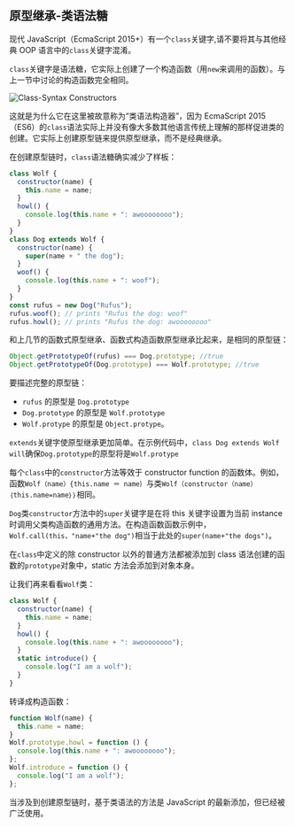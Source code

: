 ## 原型继承-类语法糖

现代 JavaScript（EcmaScript 2015+）有一个`class`关键字,请不要将其与其他经典 OOP 语言中的`class`关键字混淆。

`class`关键字是语法糖，它实际上创建了一个构造函数（用`new`来调用的函数）。与上一节中讨论的构造函数完全相同。

![Class-Syntax Constructors](/assets/image/05.PrototypalInheritanceClassSyntaxConstructor.png)

这就是为什么它在这里被故意称为“类语法构造器”，因为 EcmaScript 2015（ES6）的`class`语法实际上并没有像大多数其他语言传统上理解的那样促进类的创建。它实际上创建原型链来提供原型继承，而不是经典继承。

在创建原型链时，`class`语法糖确实减少了样板：

```js
class Wolf {
  constructor(name) {
    this.name = name;
  }
  howl() {
    console.log(this.name + ": awoooooooo");
  }
}
class Dog extends Wolf {
  constructor(name) {
    super(name + " the dog");
  }
  woof() {
    console.log(this.name + ": woof");
  }
}
const rufus = new Dog("Rufus");
rufus.woof(); // prints "Rufus the dog: woof"
rufus.howl(); // prints "Rufus the dog: awoooooooo"
```

和上几节的函数式原型继承、函数式构造函数原型继承比起来，是相同的原型链：

```js
Object.getPrototypeOf(rufus) === Dog.prototype; //true
Object.getPrototypeOf(Dog.prototype) === Wolf.prototype; //true
```

要描述完整的原型链：

- `rufus` 的原型是 `Dog.prototype`
- `Dog.prototype` 的原型是 `Wolf.prototype`
- `Wolf.protype` 的原型是 `Object.protype`。

`extends`关键字使原型继承更加简单。在示例代码中，`class Dog extends Wolf will`确保`Dog.prototype`的原型将是`Wolf.protype`

每个`class`中的`constructor`方法等效于 constructor function 的函数体。例如，函数`Wolf（name）{this.name ＝ name｝`与类`Wolf（constructor（name）｛this.name=name｝｝`相同。

`Dog`类`constructor`方法中的`super`关键字是在将 this 关键字设置为当前 instance 时调用父类构造函数的通用方法。在构造函数函数示例中，`Wolf.call(this，"name+"the dog")`相当于此处的`super(name+"the dogs")`。

在`class`中定义的除 constructor 以外的普通方法都被添加到 class 语法创建的函数的`prototype`对象中，static 方法会添加到对象本身。

让我们再来看看`Wolf`类：

```js
class Wolf {
  constructor(name) {
    this.name = name;
  }
  howl() {
    console.log(this.name + ": awoooooooo");
  }
  static introduce() {
    console.log("I am a wolf");
  }
}
```

转译成构造函数：

```js
function Wolf(name) {
  this.name = name;
}
Wolf.prototype.howl = function () {
  console.log(this.name + ": awoooooooo");
};
Wolf.introduce = function () {
  console.log("I am a wolf");
};
```

当涉及到创建原型链时，基于类语法的方法是 JavaScript 的最新添加，但已经被广泛使用。
